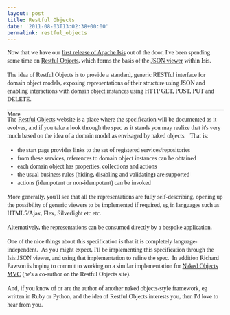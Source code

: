```yaml
---
layout: post
title: Restful Objects
date: '2011-08-03T13:02:38+00:00'
permalink: restful_objects
---
```

<span style="font-family: Georgia, 'Times New Roman', 'Bitstream Charter', Times, serif; line-height: 19px; "> 
    <p>Now that we have our <a title="Apache Isis 0.1.2 (incubating)&nbsp;Released" href="http://danhaywood.com/2011/07/18/apache-isis-0-1-2-incubating-released/" data-mce-href="http://danhaywood.com/2011/07/18/apache-isis-0-1-2-incubating-released/">first release of Apache Isis</a> out of the door, I've been spending some time on&nbsp;<a title="Restful Objects" href="http://restfulobjects.org/" data-mce-href="http://restfulobjects.org/">Restful Objects</a>, which forms the basis of the <a title="Apache Isis JSON Viewer" href="http://incubator.apache.org/isis/viewer/json/index.html" data-mce-href="http://incubator.apache.org/isis/viewer/json/index.html">JSON viewer</a> within Isis.</p> 
    <p>The idea of Restful Objects&nbsp;is to provide a standard, generic RESTful interface for domain object models, exposing representations of their structure using JSON and enabling interactions with domain object instances using HTTP GET, POST, PUT and DELETE.</p> 
    <p><img class="mceWPmore mceItemNoResize" title="More..." src="http://danhaywood.wordpress.com/wp-includes/js/tinymce/plugins/wordpress/img/trans.gif" data-mce-src="http://danhaywood.wordpress.com/wp-includes/js/tinymce/plugins/wordpress/img/trans.gif" style="border-top-width: 1px; border-right-width: 0px; border-bottom-width: 0px; border-left-width: 0px; border-style: initial; border-color: initial; border-style: initial; border-color: initial; border-top-style: dotted; border-top-color: #cccccc; display: block; width: 792px; height: 12px; margin-top: 15px; margin-right: auto; margin-bottom: 0px; margin-left: auto; background-image: url(http://danhaywood.wordpress.com/wp-includes/js/tinymce/plugins/wordpress/img/more_bug.gif); background-attachment: initial; background-origin: initial; background-clip: initial; background-color: transparent; background-position: 100% 0%; background-repeat: no-repeat no-repeat; " />The <a title="Restful Objects" href="http://restfulobjects.org/" data-mce-href="http://restfulobjects.org/">Restful Objects</a> website is a place where the specification will be documented as it evolves, and if you take a look through the spec as it stands you may realize that it's very much based on the idea of a domain model as envisaged by naked objects. &nbsp; That is:</p> 
    <ul> 
      <li>the start page provides links to the set of registered services/repositories</li> 
      <li>from these services, references to domain object instances can be obtained</li> 
      <li>each domain object has properties, collections and actions</li> 
      <li>the usual business rules (hiding, disabling and validating) are supported</li> 
      <li>actions (idempotent or non-idempotent) can be invoked</li> 
    </ul> 
    <p>More generally, you'll see that all the representations are fully self-describing, opening up the possibility of generic viewers to be implemented if required, eg in languages such as HTML5/Ajax, Flex, Silverlight etc etc.</p> 
    <p>Alternatively, the representations can be consumed directly by a bespoke application.</p> 
    <p>One of the nice things about this specification is that it is completely language-independent. &nbsp;As you might expect, I'll be implementing this specification through the Isis JSON viewer, and using that implementation to refine the spec. &nbsp;In addition Richard Pawson is hoping to commit to working on a similar implementation for <a title="Naked Objects MVC" href="http://nakedobjects.net/" data-mce-href="http://nakedobjects.net">Naked Objects MVC</a> (he's a co-author on the Restful Objects site).</p> 
    <p>And, if you know of or are the author of another naked objects-style framework, eg written in Ruby or Python, and the idea of Restful Objects interests you, then I'd love to hear from you.</p></span>
